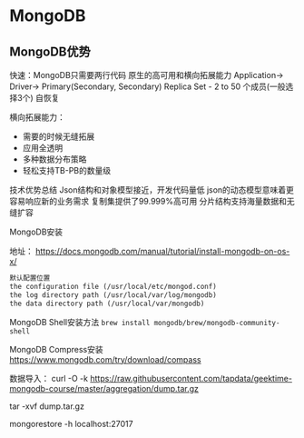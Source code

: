 # MongoDB

## MongoDB优势

快速：MongoDB只需要两行代码
原生的高可用和横向拓展能力
Application-> Driver-> Primary(Secondary, Secondary)
Replica Set - 2 to 50 个成员(一般选择3个)
自恢复

横向拓展能力：
- 需要的时候无缝拓展
- 应用全透明
- 多种数据分布策略
- 轻松支持TB-PB的数量级

技术优势总结
Json结构和对象模型接近，开发代码量低
json的动态模型意味着更容易响应新的业务需求
复制集提供了99.999%高可用
分片结构支持海量数据和无缝扩容



MongoDB安装

地址：
https://docs.mongodb.com/manual/tutorial/install-mongodb-on-os-x/

```txt
默认配置位置
the configuration file (/usr/local/etc/mongod.conf)
the log directory path (/usr/local/var/log/mongodb)
the data directory path (/usr/local/var/mongodb)
```

MongoDB Shell安装方法
`brew install mongodb/brew/mongodb-community-shell`

MongoDB Compress安装
https://www.mongodb.com/try/download/compass

数据导入：
curl -O -k https://raw.githubusercontent.com/tapdata/geektime-mongodb-course/master/aggregation/dump.tar.gz

tar -xvf dump.tar.gz

mongorestore -h localhost:27017

